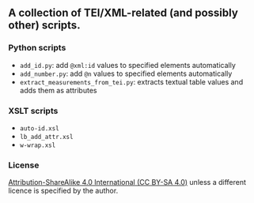 ## A collection of TEI/XML-related (and possibly other) scripts.

### Python scripts

- `add_id.py`: add `@xml:id` values to specified elements automatically
- `add_number.py`: add `@n` values to specified elements automatically
- `extract_measurements_from_tei.py`: extracts textual table values and adds them as attributes

### XSLT scripts

- `auto-id.xsl`
- `lb_add_attr.xsl`
- `w-wrap.xsl` 

### License

<a href="https://creativecommons.org/licenses/by-sa/4.0/">Attribution-ShareAlike 4.0 International (CC BY-SA 4.0)</a> unless a different licence is specified by the author.
